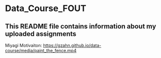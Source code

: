 # Data_Course_FOUT
## This README file contains information about my uploaded assignments
Miyagi Motivaiton: https://gzahn.github.io/data-course/media/paint_the_fence.mp4